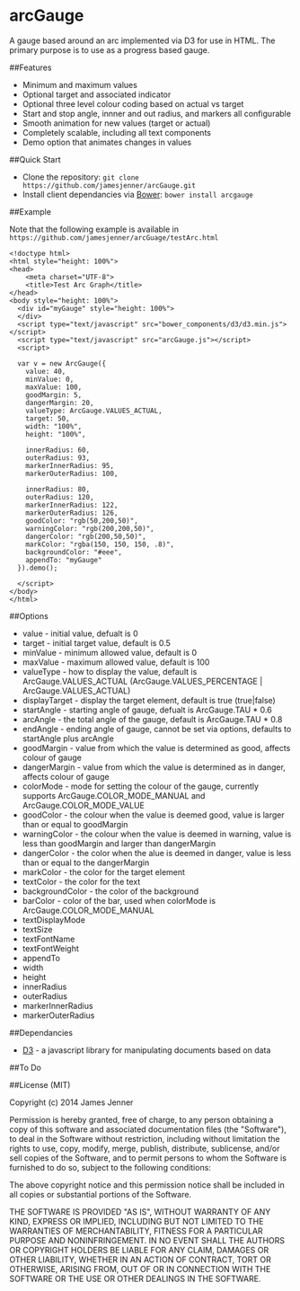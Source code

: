 arcGauge
========

A gauge based around an arc implemented via D3 for use in HTML. The primary purpose is to use as a progress based gauge. 

##Features

* Minimum and maximum values
* Optional target and associated indicator
* Optional three level colour coding based on actual vs target
* Start and stop angle, innner and out radius, and markers all configurable
* Smooth animation for new values (target or actual)
* Completely scalable, including all text components
* Demo option that animates changes in values

##Quick Start

- Clone the repository: `git clone https://github.com/jamesjenner/arcGauge.git`
- Install client dependancies via [Bower](http://bower.io): `bower install arcgauge`

##Example

Note that the following example is available in `https://github.com/jamesjenner/arcGuage/testArc.html`

    <!doctype html>
    <html style="height: 100%">
    <head>
        <meta charset="UTF-8">
        <title>Test Arc Graph</title>
    </head>
    <body style="height: 100%">
      <div id="myGauge" style="height: 100%">
      </div>
      <script type="text/javascript" src="bower_components/d3/d3.min.js"></script>
      <script type="text/javascript" src="arcGauge.js"></script>
      <script>

      var v = new ArcGauge({
        value: 40, 
        minValue: 0,
        maxValue: 100,
        goodMargin: 5,
        dangerMargin: 20,
        valueType: ArcGauge.VALUES_ACTUAL,
        target: 50,
        width: "100%",
        height: "100%",

        innerRadius: 60,
        outerRadius: 93,
        markerInnerRadius: 95,
        markerOuterRadius: 100,

        innerRadius: 80,
        outerRadius: 120,
        markerInnerRadius: 122,
        markerOuterRadius: 126,
        goodColor: "rgb(50,200,50)",
        warningColor: "rgb(200,200,50)",
        dangerColor: "rgb(200,50,50)",
        markColor: "rgba(150, 150, 150, .8)",
        backgroundColor: "#eee",
        appendTo: "myGauge"
      }).demo();

      </script>  
    </body>
    </html>

##Options

* value - initial value, defualt is 0
* target - initial target value, default is 0.5
* minValue - minimum allowed value, default is 0
* maxValue - maximum allowed value, default is 100
* valueType - how to display the value, default is ArcGauge.VALUES_ACTUAL (ArcGauge.VALUES_PERCENTAGE | ArcGauge.VALUES_ACTUAL) 
* displayTarget - display the target element, default is true (true|false) 
* startAngle - starting angle of gauge, defualt is ArcGauge.TAU * 0.6
* arcAngle - the total angle of the gauge, default is ArcGauge.TAU * 0.8
* endAngle - ending angle of gauge, cannot be set via options, defaults to startAngle plus arcAngle
* goodMargin - value from which the value is determined as good, affects colour of gauge
* dangerMargin - value from which the value is determined as in danger, affects colour of gauge
* colorMode - mode for setting the colour of the gauge, currently supports ArcGauge.COLOR_MODE_MANUAL and ArcGauge.COLOR_MODE_VALUE
* goodColor - the colour when the value is deemed good, value is larger than or equal to goodMargin
* warningColor - the colour when the value is deemed in warning, value is less than goodMargin and larger than dangerMargin
* dangerColor - the color when the alue is deemed in danger, value is less than or equal to the dangerMargin
* markColor - the color for the target element
* textColor - the color for the text
* backgroundColor - the color of the background
* barColor - color of the bar, used when colorMode is ArcGauge.COLOR_MODE_MANUAL
* textDisplayMode
* textSize
* textFontName
* textFontWeight
* appendTo
* width
* height
* innerRadius
* outerRadius
* markerInnerRadius
* markerOuterRadius


##Dependancies

* [D3](http://d3js.org/) - a javascript library for manipulating documents based on data

##To Do


##License (MIT)

Copyright (c) 2014 James Jenner

Permission is hereby granted, free of charge, to any person obtaining a copy
of this software and associated documentation files (the "Software"), to deal
in the Software without restriction, including without limitation the rights
to use, copy, modify, merge, publish, distribute, sublicense, and/or sell
copies of the Software, and to permit persons to whom the Software is
furnished to do so, subject to the following conditions:

The above copyright notice and this permission notice shall be included in all
copies or substantial portions of the Software.

THE SOFTWARE IS PROVIDED "AS IS", WITHOUT WARRANTY OF ANY KIND, EXPRESS OR
IMPLIED, INCLUDING BUT NOT LIMITED TO THE WARRANTIES OF MERCHANTABILITY,
FITNESS FOR A PARTICULAR PURPOSE AND NONINFRINGEMENT. IN NO EVENT SHALL THE
AUTHORS OR COPYRIGHT HOLDERS BE LIABLE FOR ANY CLAIM, DAMAGES OR OTHER
LIABILITY, WHETHER IN AN ACTION OF CONTRACT, TORT OR OTHERWISE, ARISING FROM,
OUT OF OR IN CONNECTION WITH THE SOFTWARE OR THE USE OR OTHER DEALINGS IN THE
SOFTWARE.